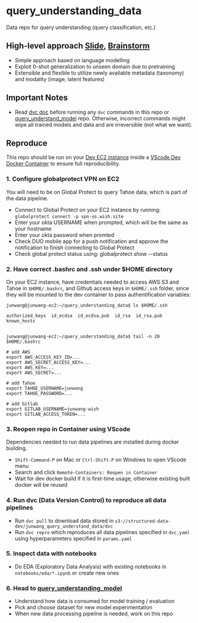 # query_understanding_data
Data repo for query understanding (query classification, etc.)

## High-level approach [Slide](https://docs.google.com/presentation/d/1W1jvTWK43Pxhx22XDuF7BuNuifnOEI_eLtQUeqDZraw/edit?usp=sharing), [Brainstorm](https://docs.google.com/document/d/1fsskXMGYeHsPGHaJYBrjus9Y7pDFdfG9cys2ehdqxQY/edit?usp=sharing)
- Simple approach based on language modelling
- Exploit 0-shot generalization to unseen domain due to pretraining
- Extensible and flexible to utilize newly available metadata (taxonomy) and modality (image, latent features)

## Important Notes
- Read [dvc doc](https://dvc.org/doc) before running any `dvc` commands in this repo or [query_understand_model](https://github.com/junwang-wish/query_understanding_model) repo. Otherwise, incorrect commands might wipe all trained models and data and are irreversible (not what we want).

## Reproduce

This repo should be run on your [Dev EC2 instance](https://wiki.wish.site/pages/viewpage.action?spaceKey=ENG&title=EC2+Instance+-+Dev+Env+setup) inside a [VScode Dev Docker Container](https://code.visualstudio.com/docs/remote/containers) to ensure full reproducibility.

### 1. Configure globalprotect VPN on EC2
You will need to be on Global Protect to query Tahoe data, which is part of the data pipeline. 
- Connect to Global Protect on your EC2 instance by running: ```globalprotect connect -p vpn-us.wish.site```
- Enter your okta USERNAME when prompted, which will be the same as your hostname
- Enter your okta password when promted
- Check DUO mobile app for a push notification and approve the notification to finish connecting to Global Protect
- Check global protect status using: globalprotect show --status

### 2. Have correct .bashrc and .ssh under $HOME directory

On your EC2 instance, have credentials needed to access AWS S3 and Tahoe in ```$HOME/.bashrc```, and Github access keys in ```$HOME/.ssh``` folder, since they will be mounted to the dev container to pass authentification variables:

```shell
junwang@junwang-ec2:~/query_understanding_data$ ls $HOME/.ssh

authorized_keys  id_ecdsa  id_ecdsa.pub  id_rsa  id_rsa.pub  known_hosts


junwang@junwang-ec2:~/query_understanding_data$ tail -n 20 $HOME/.bashrc

# add AWS
export AWS_ACCESS_KEY_ID=...
export AWS_SECRET_ACCESS_KEY=...
export AWS_KEY=...
export AWS_SECRET=...

# add Tahoe
export TAHOE_USERNAME=junwang
export TAHOE_PASSWORD=...

# add Gitlab
export GITLAB_USERNAME=junwang-wish
export GITLAB_ACCESS_TOKEN=...
```

### 3. Reopen repo in Container using VScode
Dependencies needed to run data pipelines are installed during docker building.
- ```Shift-Command-P``` on Mac or ```Ctrl-Shift-P``` on Windows to open VScode menu
- Search and click ```Remote-Containers: Reopen in Container```
- Wait for dev docker build if it is first-time usage, otherwise existing built docker will be reused

### 4. Run dvc (Data Version Control) to reproduce all data pipelines
- Run ```dvc pull``` to download data stored in ```s3://structured-data-dev/junwang_query_understand_data/dvc```
- Run ```dvc repro``` which reproduces all data pipelines specified in ```dvc.yaml``` using hyperparameters specified in ```params.yaml```

### 5. Inspect data with notebooks
- Do EDA (Exploratory Data Analysis) with existing notebooks in ```notebooks/eda/*.ipynb``` or create new ones

### 6. Head to [query_understanding_model](https://github.com/junwang-wish/query_understanding_model)
- Understand how data is consumed for model training / evaluation
- Pick and choose dataset for new model experimentation
- When new data processing pipeline is needed, work on this repo
